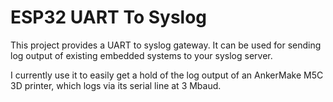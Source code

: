 # ESP32 UART To Syslog

This project provides a UART to syslog gateway. It can be used for sending log output of existing embedded systems to
your syslog server.

I currently use it to easily get a hold of the log output of an AnkerMake M5C 3D printer, which logs via its serial line at 3 Mbaud.
